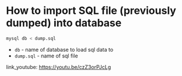 # How to import SQL file (previously dumped) into database

```bash
mysql db < dump.sql
```

- `db` - name of database to load sql data to
- `dump.sql` - name of sql file


link_youtube: https://youtu.be/czZ3orPJcLg
